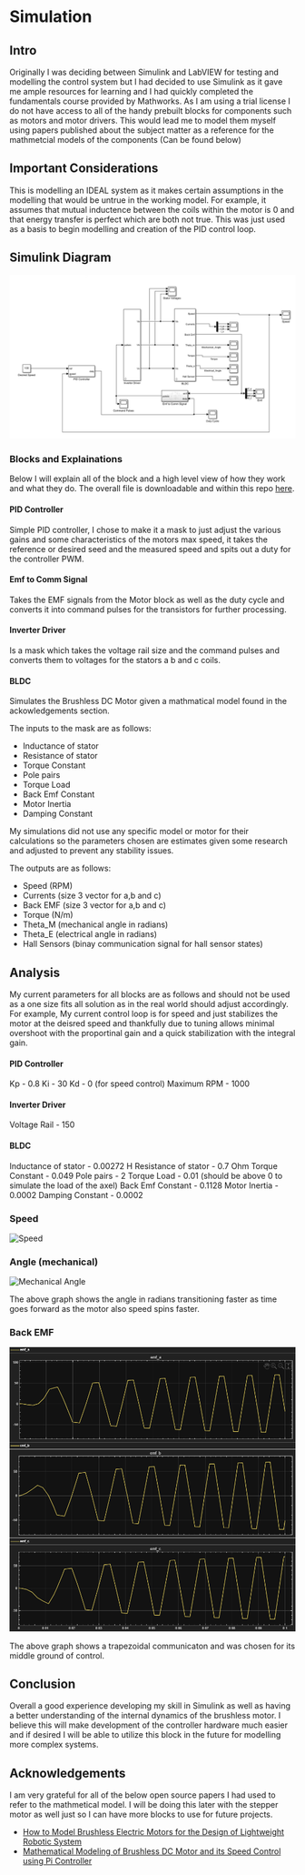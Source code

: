 # Simulation

## Intro
Originally I was deciding between Simulink and LabVIEW for testing and modelling the control system but I had decided to use Simulink as it gave me ample resources for learning and I had quickly completed the fundamentals course provided by Mathworks. As I am using a trial license I do not have access to all of the handy prebuilt blocks for components such as motors and motor drivers. This would lead me to model them myself using papers published about the subject matter as a reference for the mathmetcial models of the components (Can be found below)

## Important Considerations
This is modelling an IDEAL system as it makes certain assumptions in the modelling that would be untrue in the working model. For example, it assumes that mutual inductence between the coils within the motor is 0 and that energy transfer is perfect which are both not true. This was just used as a basis to begin modelling and creation of the PID control loop.

## Simulink Diagram

![BLDC Full Simulink Model](photos/bldc_full_simulink_model.png)


### Blocks and Explainations
Below I will explain all of the block and a high level view of how they work and what they do. The overall file is downloadable and within this repo [here]().

#### PID Controller
Simple PID controller, I chose to make it a mask to just adjust the various gains and some characteristics of the motors max speed, it takes the reference or desired seed and the measured speed and spits out a duty for the controller PWM. 

#### Emf to Comm Signal
Takes the EMF signals from the Motor block as well as the duty cycle and converts it into command pulses for the transistors for further processing.

#### Inverter Driver
Is a mask which takes the voltage rail size and the command pulses and converts them to voltages for the stators a b and c coils. 

#### BLDC
Simulates the Brushless DC Motor given a mathmatical model found in the ackowledgements section.

The inputs to the mask are as follows:
* Inductance of stator 
* Resistance of stator 
* Torque Constant 
* Pole pairs 
* Torque Load 
* Back Emf Constant
* Motor Inertia
* Damping Constant

My simulations did not use any specific model or motor for their calculations so the parameters chosen are estimates given some research and adjusted to prevent any stability issues.

The outputs are as follows:
* Speed (RPM)
* Currents (size 3 vector for a,b and c)
* Back EMF (size 3 vector for a,b and c)
* Torque (N/m)
* Theta_M (mechanical angle in radians)
* Theta_E (electrical angle in radians)
* Hall Sensors (binay communication signal for hall sensor states)

## Analysis 

My current parameters for all blocks are as follows and should not be used as a one size fits all solution as in the real world should adjust accordingly. For example, My current control loop is for speed and just stabilizes the motor at the deisred speed and thankfully due to tuning allows minimal overshoot with the proportinal gain and a quick stabilization with the integral gain.

#### PID Controller
Kp - 0.8
Ki - 30
Kd - 0 (for speed control)
Maximum RPM - 1000

#### Inverter Driver
Voltage Rail - 150

#### BLDC 
Inductance of stator  - 0.00272 H
Resistance of stator  - 0.7 Ohm
Torque Constant - 0.049
Pole pairs - 2
Torque Load - 0.01 (should be above 0 to simulate the load of the axel)
Back Emf Constant - 0.1128
Motor Inertia - 0.0002
Damping Constant - 0.0002

### Speed
![Speed](photos/speed_scope.png)

### Angle (mechanical)
![Mechanical Angle](photos/mehanical_angle_scope.png)

The above graph shows the angle in radians transitioning faster as time goes forward as the motor also speed spins faster.

### Back EMF
![Back EMF Scope](photos/back_emf_scope.png)

The above graph shows a trapezoidal communicaton and was chosen for its middle ground of control.

## Conclusion
Overall a good experience developing my skill in Simulink as well as having a better understanding of the internal dynamics of the brushless motor. I believe this will make development of the controller hardware much easier and if desired I will be able to utilize this block in the future for modelling more complex systems.


## Acknowledgements
I am very grateful for all of the below open source papers I had used to refer to the mathmetical model. I will be doing this later with the stepper motor as well just so I can have more blocks to use for future projects.

* [How to Model Brushless Electric Motors for the
Design of Lightweight Robotic System](https://arxiv.org/pdf/2310.00080)
* [Mathematical Modeling of Brushless DC Motor
and its Speed Control using Pi Controller](https://www.ijert.org/research/mathematical-modeling-of-brushless-dc-motor-and-its-speed-control-using-pi-controller-IJERTV8IS050446.pdf)
